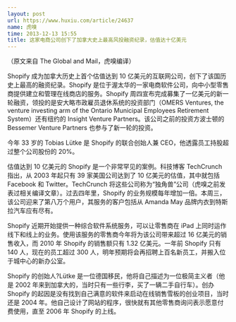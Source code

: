 ```yaml
---
layout: post
url: https://www.huxiu.com/article/24637
name: 虎嗅
time: 2013-12-13 15:55
title: 这家电商公司创下了加拿大史上最高风投融资纪录，估值达十亿美元
---
```

（原文来自 The Global and Mail，虎嗅编译）

Shopify 成为加拿大历史上首个估值达到 10 亿美元的互联网公司，创下了该国历史上最高的融资纪录。Shopify 是位于渥太华的一家电商软件公司，向中小型零售商提供建立和管理在线商店的服务。Shopify 周四宣布完成募集了一亿美元的新一轮融资，领投的是安大略市政雇员退休系统的投资部门（OMERS Ventures, the venture investing arm of the Ontario Municipal Employees Retirement System）还有纽约的 Insight Venture Partners。该公司之前的投资方波士顿的 Bessemer Venture Partners 也参与了新一轮的投资。

今年 33 岁的 Tobias Lütke 是 Shopify 的联合创始人兼 CEO，他透露员工持股超过整个公司股份的 20%。

估值达到 10 亿美元的 Shopify 是一个非常罕见的案例。科技博客 TechCrunch 指出，从 2003 年起只有 39 家美国公司达到了 10 亿美元的估值，其中就包括 Facebook 和 Twitter。TechCrunch 将这些公司称为“独角兽”公司（虎嗅之前发表过相关编译文章）。过去四年里，Shopify 的业务规模每年增加一倍。本周三，该公司迎来了第八万个用户，其服务的客户包括从 Amanda May 品牌内衣到特斯拉汽车应有尽有。

Shopify 近期开始提供一种综合软件系统服务，可以让零售商在 iPad 上同时运作线下和线上的业务。使用该服务的零售商今年将为该公司带来超过 16 亿美元的销售收入，而 2010 年 Shopify 的销售额只有 1.32 亿美元。一年前 Shopify 只有 140 人，现在的员工超过 300 人，明年预期将会再招聘上百名新员工，并搬入位于城中心的新办公室。

Shopify 的创始人?Lütke 是一位德国移民，他将自己描述为一位极简主义者（他是 2002 年来到加拿大的，当时只有一些行李，买了一辆二手自行车）。创办 Shopify 的起因是没有找到自己满意的软件来启动在线销售雪板的创业项目，当时还是 2004 年。他自己设计了网站的程序，很快就有其他零售商询问表示愿意付费使用，直至 2006 年 Shopify 的上线。


